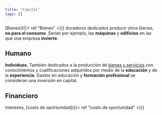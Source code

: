 ```yaml
---
title: "Capital"
tags: []
---
```

[Bienes]({{< ref "Bienes" >}}) duraderos dedicados producir otros bienes, **no para el consumo**. Serían por ejemplo, las **máquinas** y **edificios** en las que una empresa **invierte**.
## Humano

**Individuos**, También dedicados a la producción de [bienes y servicios](#) con conocimientos y cualificaciones adquiridos por medio de la **educación** y de la **experiencia**. Gastos en educación y **formación profesional** se consideran una inversión en capital.
## Financiero

Intereses, [costo de oportunidad]({{< ref "costo de oportunidad" >}})